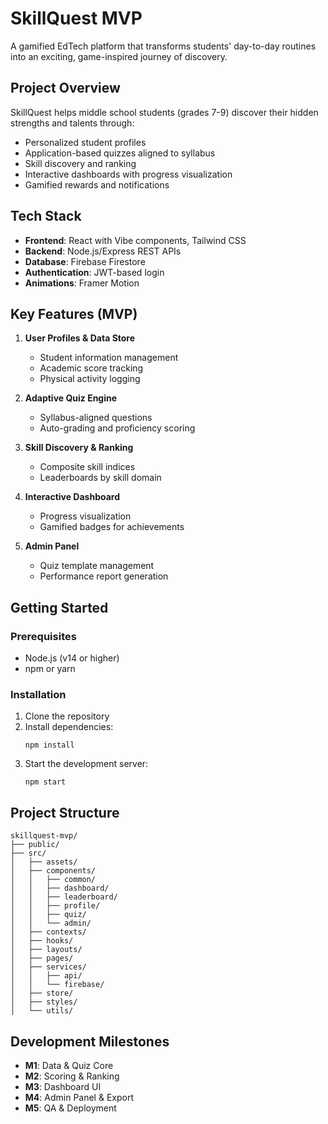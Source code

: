 # SkillQuest MVP

A gamified EdTech platform that transforms students' day-to-day routines into an exciting, game-inspired journey of discovery.

## Project Overview

SkillQuest helps middle school students (grades 7-9) discover their hidden strengths and talents through:
- Personalized student profiles
- Application-based quizzes aligned to syllabus
- Skill discovery and ranking
- Interactive dashboards with progress visualization
- Gamified rewards and notifications

## Tech Stack

- **Frontend**: React with Vibe components, Tailwind CSS
- **Backend**: Node.js/Express REST APIs
- **Database**: Firebase Firestore
- **Authentication**: JWT-based login
- **Animations**: Framer Motion

## Key Features (MVP)

1. **User Profiles & Data Store**
   - Student information management
   - Academic score tracking
   - Physical activity logging

2. **Adaptive Quiz Engine**
   - Syllabus-aligned questions
   - Auto-grading and proficiency scoring

3. **Skill Discovery & Ranking**
   - Composite skill indices
   - Leaderboards by skill domain

4. **Interactive Dashboard**
   - Progress visualization
   - Gamified badges for achievements

5. **Admin Panel**
   - Quiz template management
   - Performance report generation

## Getting Started

### Prerequisites

- Node.js (v14 or higher)
- npm or yarn

### Installation

1. Clone the repository
2. Install dependencies:
   ```
   npm install
   ```
3. Start the development server:
   ```
   npm start
   ```

## Project Structure

```
skillquest-mvp/
├── public/
├── src/
│   ├── assets/
│   ├── components/
│   │   ├── common/
│   │   ├── dashboard/
│   │   ├── leaderboard/
│   │   ├── profile/
│   │   ├── quiz/
│   │   └── admin/
│   ├── contexts/
│   ├── hooks/
│   ├── layouts/
│   ├── pages/
│   ├── services/
│   │   ├── api/
│   │   └── firebase/
│   ├── store/
│   ├── styles/
│   └── utils/
```

## Development Milestones

- **M1**: Data & Quiz Core
- **M2**: Scoring & Ranking
- **M3**: Dashboard UI
- **M4**: Admin Panel & Export
- **M5**: QA & Deployment
